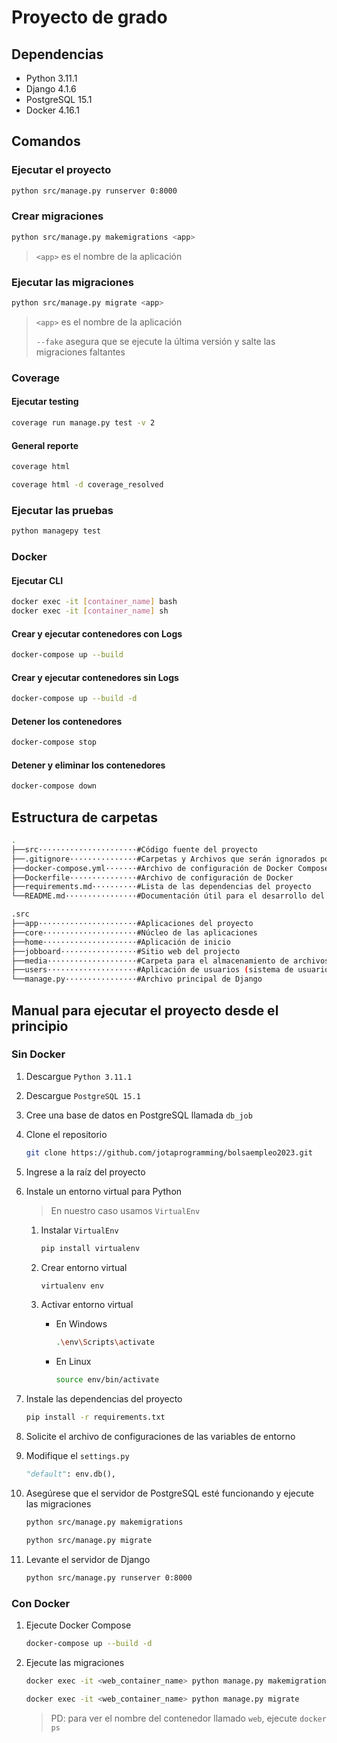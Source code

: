 # Proyecto de grado

## Dependencias

- Python 3.11.1
- Django 4.1.6
- PostgreSQL 15.1
- Docker 4.16.1
<!-- - Redis 7.0.8 -->

## Comandos

### Ejecutar el proyecto

```bash
python src/manage.py runserver 0:8000
```

### Crear migraciones

```bash
python src/manage.py makemigrations <app>
```

> `<app>` es el nombre de la aplicación

### Ejecutar las migraciones

```bash
python src/manage.py migrate <app>
```

> `<app>` es el nombre de la aplicación
>
> `--fake` asegura que se ejecute la última versión y salte las migraciones faltantes

### Coverage

#### Ejecutar testing

```bash
coverage run manage.py test -v 2
```

#### General reporte

```bash
coverage html
```

```bash
coverage html -d coverage_resolved
```

### Ejecutar las pruebas

```bash
python managepy test
```

### Docker

#### Ejecutar CLI

```bash
docker exec -it [container_name] bash
docker exec -it [container_name] sh
```

#### Crear y ejecutar contenedores con Logs

```bash
docker-compose up --build
```

#### Crear y ejecutar contenedores sin Logs

```bash
docker-compose up --build -d
```

#### Detener los contenedores

```bash
docker-compose stop
```

#### Detener y eliminar los contenedores

```bash
docker-compose down
```

## Estructura de carpetas

```bash
.
├──src······················#Código fuente del proyecto
├──.gitignore···············#Carpetas y Archivos que serán ignorados por GIT
├──docker-compose.yml·······#Archivo de configuración de Docker Compose
├──Dockerfile···············#Archivo de configuración de Docker
├──requirements.md··········#Lista de las dependencias del proyecto
└──README.md················#Documentación útil para el desarrollo del proyecto
```

```bash
.src 
├──app······················#Aplicaciones del proyecto
├──core·····················#Núcleo de las aplicaciones
├──home·····················#Aplicación de inicio
├──jobboard·················#Sitio web del projecto
├──media····················#Carpeta para el almacenamiento de archivos multimedia
├──users····················#Aplicación de usuarios (sistema de usuarios)
└──manage.py················#Archivo principal de Django
```

## Manual para ejecutar el proyecto desde el principio

### Sin Docker

1. Descargue `Python 3.11.1`
2. Descargue `PostgreSQL 15.1`
3. Cree una base de datos en PostgreSQL llamada `db_job`
4. Clone el repositorio

   ```bash
   git clone https://github.com/jotaprogramming/bolsaempleo2023.git
   ```

5. Ingrese a la raíz del proyecto
6. Instale un entorno virtual para Python

   > En nuestro caso usamos `VirtualEnv`

   1. Instalar `VirtualEnv`

      ```bash
      pip install virtualenv
      ```

   2. Crear entorno virtual

      ```bash
      virtualenv env
      ```

   3. Activar entorno virtual
      - En Windows

        ```bash
        .\env\Scripts\activate
        ```

      - En Linux

        ```bash
        source env/bin/activate
        ```

7. Instale las dependencias del proyecto

   ```bash
   pip install -r requirements.txt
   ```

8. Solicite el archivo de configuraciones de las variables de entorno

9. Modifique el `settings.py`

   ```python
   "default": env.db(),
   ```

10. Asegúrese que el servidor de PostgreSQL esté funcionando y ejecute las migraciones

    ```bash
    python src/manage.py makemigrations
    ```

    ```bash
    python src/manage.py migrate
    ```

11. Levante el servidor de Django

    ```bash
    python src/manage.py runserver 0:8000
    ```

### Con Docker

1. Ejecute Docker Compose

   ```bash
   docker-compose up --build -d
   ```

2. Ejecute las migraciones

   ```bash
   docker exec -it <web_container_name> python manage.py makemigrations
   ```

   ```bash
   docker exec -it <web_container_name> python manage.py migrate
   ```

   > PD: para ver el nombre del contenedor llamado `web`, ejecute `docker ps`
